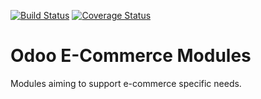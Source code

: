 [![Build Status](https://travis-ci.org/OCA/e-commerce.svg?branch=6.1)](https://travis-ci.org/OCA/e-commerce)
[![Coverage Status](https://coveralls.io/repos/OCA/e-commerce/badge.png?branch=6.1)](https://coveralls.io/r/OCA/e-commerce?branch=6.1)

Odoo E-Commerce Modules
=======================

Modules aiming to support e-commerce specific needs.

